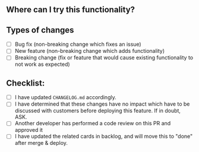 <!--- Provide a general summary of your changes in the Title above -->

## Where can I try this functionality?

<!--- Please explain how this functionality can be accessed -->

## Types of changes

<!--- What types of changes does your code introduce? Put an `x` in all the boxes that apply: -->

- [ ] Bug fix (non-breaking change which fixes an issue)
- [ ] New feature (non-breaking change which adds functionality)
- [ ] Breaking change (fix or feature that would cause existing functionality to not work as expected)

## Checklist:

<!--- Go over all the following points, and put an `x` in all the boxes that apply. -->

- [ ] I have updated `CHANGELOG.md` accordingly.
- [ ] I have determined that these changes have no impact which
      have to be discussed with customers before deploying this feature.
      If in doubt, ASK.
- [ ] Another developer has performed a code review on this PR and approved it
- [ ] I have updated the related cards in backlog, and will move this to "done" after
      merge & deploy.